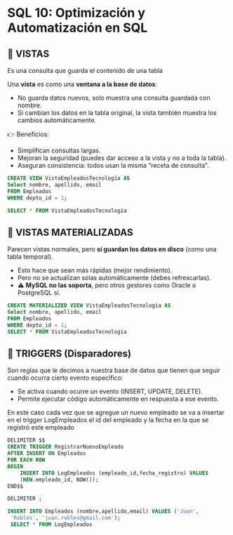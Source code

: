 # SQL 10: Optimización y Automatización en SQL
## 🔹 VISTAS

Es una consulta que guarda el contenido de una tabla

Una **vista** es como una **ventana a la base de datos**:

- No guarda datos nuevos, solo muestra una consulta guardada con nombre.
- Si cambian los datos en la tabla original, la vista también muestra los cambios automáticamente.

👉 Beneficios:

- Simplifican consultas largas.
- Mejoran la seguridad (puedes dar acceso a la vista y no a toda la tabla).
- Aseguran consistencia: todos usan la misma “receta de consulta”.

```sql
CREATE VIEW VistaEmpleadosTecnología AS
Select nombre, apellido, email
FROM Empleados
WHERE depto_id = 1;

SELECT * FROM VistaEmpleadosTecnología
```

## 🔹 VISTAS MATERIALIZADAS

Parecen vistas normales, pero **sí guardan los datos en disco** (como una tabla temporal).

- Esto hace que sean más rápidas (mejor rendimiento).
- Pero no se actualizan solas automáticamente (debes refrescarlas).
- ⚠️ **MySQL no las soporta**, pero otros gestores como Oracle o PostgreSQL sí.

```sql
CREATE MATERIALIZED VIEW VistaEmpleadosTecnología AS
Select nombre, apellido, email
FROM Empleados
WHERE depto_id = 1;
SELECT * FROM VistaEmpleadosTecnología
```

## 🔹 TRIGGERS (Disparadores)

Son reglas que le decimos a nuestra base de datos que tienen que seguir cuando ocurra cierto evento especifico:

- Se activa cuando ocurre un evento (INSERT, UPDATE, DELETE).
- Permite ejecutar código automáticamente en respuesta a ese evento.

En este caso cada vez que se agregue un nuevo empleado se va a insertar en el trigger LogEmpleados el id del empleado y la fecha en la que se registró este empleado

```sql
DELIMITER $$
CREATE TRIGGER RegistrarNuevoEmpleado
AFTER INSERT ON Empleados
FOR EACH ROW
BEGIN
	INSERT INTO LogEmpleados (empleado_id,fecha_registro) VALUES
	(NEW.empleado_id, NOW());
END$$

DELIMITER ;
```

```sql
INSERT INTO Empleados (nombre,apellido,email) VALUES ('Juan',
 'Robles', 'juan.robles@gmail.com');
 SELECT * FROM LogEmpleados
```
